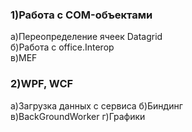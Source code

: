  
### 1)Работа с COM-объектами	
а)Переопределение ячеек Datagrid	
б)Работа с office.Interop	
в)MEF	
### 2)WPF, WCF	
а)Загрузка данных с сервиса	
б)Биндинг	
в)BackGroundWorker
г)Графики
 
